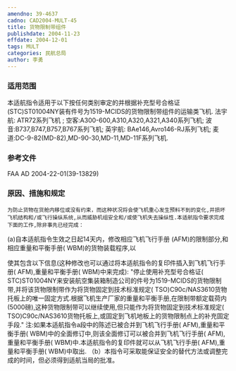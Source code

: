 ```yaml
---
amendno: 39-4637
cadno: CAD2004-MULT-45
title: 货物限制带组件
publishdate: 2004-11-23
effdate: 2004-12-01
tags: MULT
categories: 民航总局
author: 李勇
---
```


### 适用范围 
本适航指令适用于以下按任何类别审定的并根据补充型号合格证 (STC)ST01004NY装有件号为1519-MCIDS的货物限制带组件的运输类飞机.
法宇航: ATR72系列飞机 ;
空客:A300-600,A310,A320,A321,A340系列飞机;
波音:B737,B747,B757,B767系列飞机;
英宇航: BAe146,Avro146-RJ系列飞机;
麦道:DC-9-82(MD-82),MD-90-30,MD-11,MD-11F系列飞机.

<!--more-->
### 参考文件
FAA AD 2004-22-01(39-13829) 

### 原因、措施和规定 
    为防止货物在货舱内移位或没有约束，而这种状况将会使飞机重心发生预料不到的变化,并损坏飞机结构和/或飞行操纵系统,从而威胁机组安全和/或使飞机失去操纵性.本适航指令要求完成下面的工作,除非事先已经完成： 
(a)自本适航指令生效之日起14天内，修改相应飞机飞行手册 (AFM)的限制部分,和相应重量和平衡手册( WBM)的货物装载程序,以
     
使其包含以下信息(这种修改也可以通过将本适航指令的复印件插入到飞机飞行手册( AFM),重量和平衡手册( WBM)中来完成): 
    "停止使用补充型号合格证( STC)ST01004NY来安装航空集装箱制造公司的件号为1519-MCIDS的货物限制带,并将该货物限制带作为将货物固定到技术标准规定( TSO)C90c/NAS3610货物托板上的唯一固定方式.根据飞机生产厂家的重量和平衡手册,在限制带额定载荷内(5000磅),这种货物限制带可以继续使用,但只能作为将货物固定到技术标准规定( TSO)C90c/NAS3610货物托板上,或固定到飞机地板上的货物限制点上的补充固定手段." 
注:如果本适航指令a段中的陈述已被合并到飞机飞行手册( AFM),重量和平衡手册( WBM)中的全面修订中,则该全面修订可以被合并到飞机飞行手册( AFM),重量和平衡手册( WBM)中.本适航指令的复印件就可以从飞机飞行手册( AFM),重量和平衡手册( WBM)中取出. 
（b）本指令可采取能保证安全的替代方法或调整完成的时间，但必须得到适航当局的批准。
